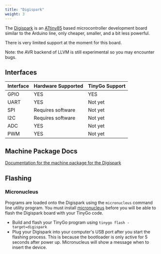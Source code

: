 ```yaml
---
title: "Digispark"
weight: 3
---
```


The [Digispark](http://digistump.com/products/1) is an [ATtiny85](https://www.microchip.com/wwwproducts/en/ATtiny85) based microcontroller development board similar to the Arduino line, only cheaper, smaller, and a bit less powerful. 

There is very limited support at the moment for this board.

Note: the AVR backend of LLVM is still experimental so you may encounter bugs.

## Interfaces

| Interface | Hardware Supported | TinyGo Support |
| --------- | ------------- | ----- |
| GPIO      | YES | YES |
| UART      | YES | Not yet |
| SPI      |  Requires software | Not yet |
| I2C      | Requires software | Not yet |
| ADC      | YES | Not yet |
| PWM      | YES | Not yet |

## Machine Package Docs

[Documentation for the machine package for the Digispark](../machine/digispark)

## Flashing

### Micronucleus

Programs are loaded onto the Digispark using the `micronucleus` command line utility program. You must install [micronucleus](https://littlewire.github.io/) before you will be able to flash the Digispark board with your TinyGo code.

- Build and flash your TinyGo program using `tinygo flash -target=digispark`
- Plug your Digispark into your computer's USB port after you start the flashing process. This is because the bootloader is only active for 5 seconds after power up. Micronucleus will show a message when to insert the device.
